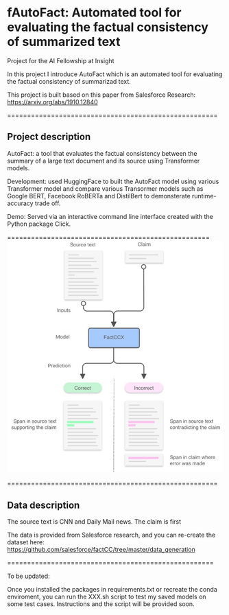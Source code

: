 # fAutoFact:  Automated tool for evaluating the factual consistency of summarized text

Project for the AI Fellowship at Insight

In this project I introduce AutoFact which is an automated tool for evaluating the factual consistency of summarizad text. 

This project is built based on this paper from Salesforce Research: https://arxiv.org/abs/1910.12840 

=====================================================
## Project description

AutoFact: a tool that evaluates the factual consistency between the summary of a large text document and its source using Transformer models.

Development: used HuggingFace to built the AutoFact model using various Transformer model and compare various Transormer models such as Google BERT, Facebook RoBERTa and DistilBert to demonsterate runtime-accuracy trade off.

Demo: Served via an interactive command line interface created with the Python package Click.

===================================================
![MODEL](images/model.jpg)


=====================================================
## Data description
The source text is CNN and Daily Mail news. The claim is first 


The data is provided from Salesforce research, and you can re-create the dataset here: https://github.com/salesforce/factCC/tree/master/data_generation

====================================================



To be updated: 

Once you installed the packages in requirements.txt or recreate the conda enviroment, you can run the XXX.sh script to test my saved models on some test cases. Instructions and the script will be provided soon. 
